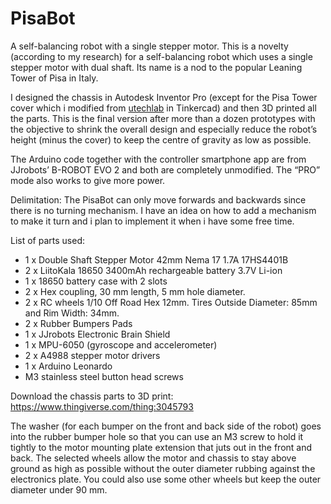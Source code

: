 # PisaBot
A self-balancing robot with a single stepper motor.
This is a novelty (according to my research) for a self-balancing robot which uses a single stepper motor with dual shaft.  Its name is a nod to the popular Leaning Tower of Pisa in Italy.

I designed the chassis in Autodesk Inventor Pro (except for the Pisa Tower cover which i modified from [utechlab](https://www.thingiverse.com/thing:1129396) in Tinkercad) and then 3D printed all the parts. This is the final version after more than a dozen prototypes with the objective to shrink the overall design and especially reduce the robot’s height (minus the cover) to keep the centre of gravity as low as possible.

The Arduino code together with the controller smartphone app are from JJrobots’ B-ROBOT EVO 2 and both are completely unmodified. The “PRO” mode also works to give more power.

Delimitation:
The PisaBot can only move forwards and backwards since there is no turning mechanism. I have an idea on how to add a mechanism to make it turn and i plan to implement it when i have some free time.

List of parts used:

* 1 x Double Shaft Stepper Motor 42mm Nema 17 1.7A 17HS4401B
* 2 x LiitoKala 18650 3400mAh rechargeable battery 3.7V Li-ion
* 1 x 18650 battery case with 2 slots
* 2 x Hex coupling, 30 mm length, 5 mm hole diameter.
* 2 x RC wheels 1/10 Off Road Hex 12mm. Tires Outside Diameter: 85mm and Rim Width: 34mm.
* 2 x Rubber Bumpers Pads
* 1 x JJrobots Electronic Brain Shield
* 1 x MPU-6050 (gyroscope and accelerometer)
* 2 x A4988 stepper motor drivers
* 1 x Arduino Leonardo
* M3 stainless steel button head screws

Download the chassis parts to 3D print:<br />https://www.thingiverse.com/thing:3045793

The washer (for each bumper on the front and back side of the robot) goes into the rubber bumper hole so that you can use an M3 screw to hold it tightly to the motor mounting plate extension that juts out in the front and back. The selected wheels allow the motor and chassis to stay above ground as high as possible without the outer diameter rubbing against the electronics plate. You could also use some other wheels but keep the outer diameter under 90 mm.
